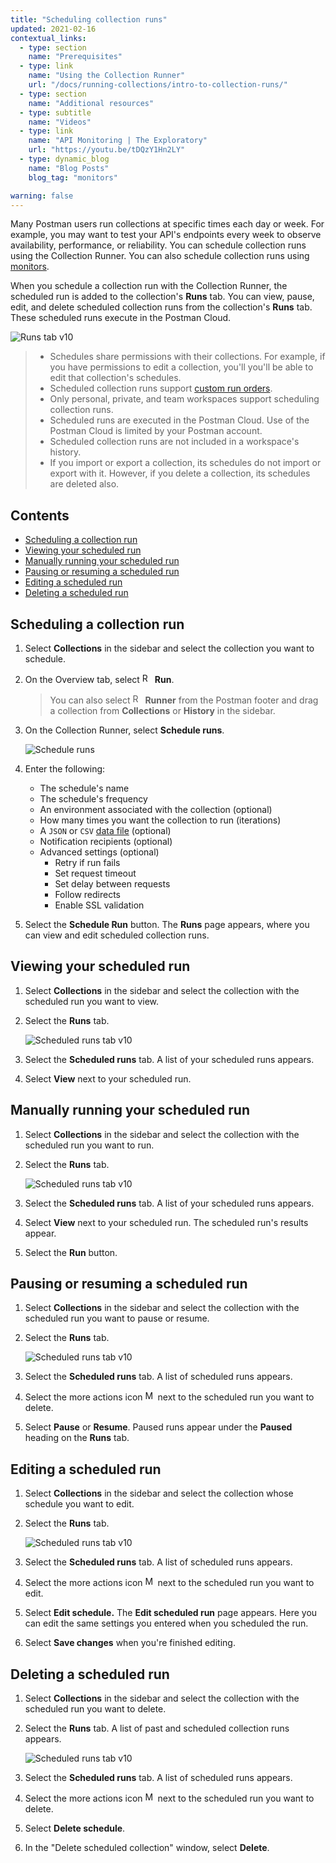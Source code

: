 ```yaml
---
title: "Scheduling collection runs"
updated: 2021-02-16
contextual_links:
  - type: section
    name: "Prerequisites"
  - type: link
    name: "Using the Collection Runner"
    url: "/docs/running-collections/intro-to-collection-runs/"
  - type: section
    name: "Additional resources"
  - type: subtitle
    name: "Videos"
  - type: link
    name: "API Monitoring | The Exploratory"
    url: "https://youtu.be/tDQzY1Hn2LY"
  - type: dynamic_blog
    name: "Blog Posts"
    blog_tag: "monitors"

warning: false
---
```


Many Postman users run collections at specific times each day or week. For example, you may want to test your API's endpoints every week to observe availability, performance, or reliability. You can schedule collection runs using the Collection Runner. You can also schedule collection runs using [monitors](/docs/running-collections/scheduling-collection-runs-monitors/).

When you schedule a collection run with the Collection Runner, the scheduled run is added to the collection's **Runs** tab. You can view, pause, edit, and delete scheduled collection runs from the collection's **Runs** tab. These scheduled runs execute in the Postman Cloud.

<img alt="Runs tab v10" src="https://assets.postman.com/postman-docs/v10/scheduled-runs-v10.jpg"/>

> * Schedules share permissions with their collections. For example, if you have permissions to edit a collection, you'll you'll be able to edit that collection's schedules.
> * Scheduled collection runs support [custom run orders](/docs/running-collections/building-workflows/).
> * Only personal, private, and team workspaces support scheduling collection runs.
> * Scheduled runs are executed in the Postman Cloud. Use of the Postman Cloud is limited by your Postman account.
> * Scheduled collection runs are not included in a workspace's history.
> * If you import or export a collection, its schedules do not import or export with it. However, if you delete a collection, its schedules are deleted also.

## Contents

* [Scheduling a collection run](#scheduling-a-collection-run)
* [Viewing your scheduled run](#viewing-your-scheduled-run)
* [Manually running your scheduled run](#manually-running-your-scheduled-run)
* [Pausing or resuming a scheduled run](#pausing-or-resuming-a-scheduled-run)
* [Editing a scheduled run](#editing-a-scheduled-run)
* [Deleting a scheduled run](#deleting-a-scheduled-run)

<!-- * [Check usage for your run]()
TODO: Add this content. More info needed; awaiting response to question in review draft docs. -->

## Scheduling a collection run

1. Select **Collections** in the sidebar and select the collection you want to schedule.

1. On the Overview tab, select <img alt="Runner icon" src="https://assets.postman.com/postman-docs/icon-runner-v9.jpg#icon" width="16px"> **Run**.

    > You can also select <img alt="Runner icon" src="https://assets.postman.com/postman-docs/icon-runner-v9.jpg#icon" width="16px"> __Runner__ from the Postman footer and drag a collection from __Collections__ or __History__ in the sidebar.

1. On the Collection Runner, select **Schedule runs**.

    ![Schedule runs](https://assets.postman.com/postman-docs/v10/schedule-runs-1-v10.jpg)

1. Enter the following:
    * The schedule's name
    * The schedule's frequency
    * An environment associated with the collection (optional)
    * How many times you want the collection to run (iterations)
    * A `JSON` or `CSV` [data file](/docs/running-collections/working-with-data-files/) (optional)
    * Notification recipients (optional)
    * Advanced settings (optional)
      * Retry if run fails
      * Set request timeout
      * Set delay between requests
      * Follow redirects
      * Enable SSL validation

1. Select the **Schedule Run** button. The **Runs** page appears, where you can view and edit scheduled collection runs.

## Viewing your scheduled run

1. Select **Collections** in the sidebar and select the collection with the scheduled run you want to view.

1. Select the **Runs** tab.

    ![Scheduled runs tab v10](https://assets.postman.com/postman-docs/v10/scheduled-runs-tab-v10.jpg)

1. Select the **Scheduled runs** tab. A list of your scheduled runs appears.

1. Select **View** next to your scheduled run.

## Manually running your scheduled run

1. Select **Collections** in the sidebar and select the collection with the scheduled run you want to run.

1. Select the **Runs** tab.

    ![Scheduled runs tab v10](https://assets.postman.com/postman-docs/v10/scheduled-runs-tab-v10.jpg)

1. Select the **Scheduled runs** tab. A list of your scheduled runs appears.

1. Select **View** next to your scheduled run. The scheduled run's results appear.

1. Select the **Run** button.

## Pausing or resuming a scheduled run

1. Select **Collections** in the sidebar and select the collection with the scheduled run you want to pause or resume.

1. Select the **Runs** tab.

    ![Scheduled runs tab v10](https://assets.postman.com/postman-docs/v10/scheduled-runs-tab-v10.jpg)

1. Select the **Scheduled runs** tab. A list of scheduled runs appears.

1. Select the more actions icon <img alt="More actions icon" src="https://assets.postman.com/postman-docs/icon-more-actions-v9.jpg#icon" width="16px"> next to the scheduled run you want to delete.

1. Select **Pause** or **Resume**. Paused runs appear under the **Paused** heading on the **Runs** tab.

## Editing a scheduled run

1. Select **Collections** in the sidebar and select the collection whose schedule you want to edit.

1. Select the **Runs** tab.

    ![Scheduled runs tab v10](https://assets.postman.com/postman-docs/v10/scheduled-runs-tab-v10.jpg)

1. Select the **Scheduled runs** tab. A list of scheduled runs appears.

1. Select the more actions icon <img alt="More actions icon" src="https://assets.postman.com/postman-docs/icon-more-actions-v9.jpg#icon" width="16px"> next to the scheduled run you want to edit.

1. Select **Edit schedule.** The **Edit scheduled run** page appears. Here you can edit the same settings you entered when you scheduled the run.

1. Select **Save changes** when you're finished editing.

## Deleting a scheduled run

1. Select **Collections** in the sidebar and select the collection with the scheduled run you want to delete.

1. Select the **Runs** tab. A list of past and scheduled collection runs appears.

    ![Scheduled runs tab v10](https://assets.postman.com/postman-docs/v10/scheduled-runs-tab-v10.jpg)

1. Select the **Scheduled runs** tab. A list of scheduled runs appears.

1. Select the more actions icon <img alt="More actions icon" src="https://assets.postman.com/postman-docs/icon-more-actions-v9.jpg#icon" width="16px"> next to the scheduled run you want to delete.

1. Select **Delete schedule**.

1. In the "Delete scheduled collection" window, select **Delete**.

